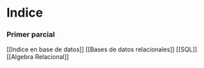 # Indice
### Primer parcial
[[Indice en base de datos]]
[[Bases de datos relacionales]]
[[SQL]]
[[Algebra Relacional]]
